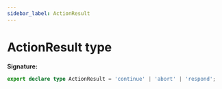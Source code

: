 ```yaml
---
sidebar_label: ActionResult
---
```


# ActionResult type

**Signature:**

```typescript
export declare type ActionResult = 'continue' | 'abort' | 'respond';
```
